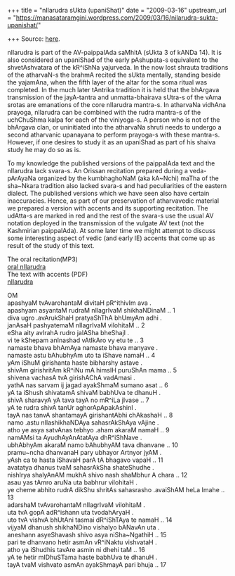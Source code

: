+++
title = "nIlarudra sUkta (upaniShat)"
date = "2009-03-16"
upstream_url = "https://manasataramgini.wordpress.com/2009/03/16/nilarudra-sukta-upanishat/"

+++
Source: [here](https://manasataramgini.wordpress.com/2009/03/16/nilarudra-sukta-upanishat/).

nIlarudra is part of the AV-paippalAda saMhitA (sUkta 3 of kANDa 14). It is also considered an upaniShad of the early pAshupata-s equivalent to the shvetAshvatara of the kR^iShNa yajurveda. In the now lost shrauta traditions of the atharvaN-s the brahmA recited the sUkta mentally, standing beside the yajamAna, when the fifth layer of the altar for the soma ritual was completed. In the much later tAntrika tradition it is held that the bhArgava transmission of the jayA-tantra and unmatta-bhairava sUtra-s of the vAma srotas are emanations of the core nIlarudra mantra-s. In atharvaNa vidhAna prayoga, nIlarudra can be combined with the rudra mantra-s of the uchChuShma kalpa for each of the viniyoga-s. A person who is not of the bhArgava clan, or uninitiated into the atharvaNa shruti needs to undergo a second atharvanic upanayana to perform prayoga-s with these mantra-s. However, if one desires to study it as an upaniShad as part of his shaiva study he may do so as is.

To my knowledge the published versions of the paippalAda text and the nIlarudra lack svara-s. An Orissan recitation prepared during a veda-pArAyaNa organized by the kumbhaghoNaM (aka kA\~Nchi) maTha of the sha\~Nkara tradition also lacked svara-s and had peculiarities of the eastern dialect. The published versions which we have seen also have certain inaccuracies. Hence, as part of our preservation of atharvavedic material we prepared a version with accents and its supporting recitation. The udAtta-s are marked in red and the rest of the svara-s use the usual AV notation deployed in the transmission of the vulgate AV text (not the Kashmirian paippalAda). At some later time we might attempt to discuss some interesting aspect of vedic (and early IE) accents that come up as result of the study of this text.

The oral recitation(MP3)  
[oral nIlarudra](https://app.box.com/s/jbjewnvmuzzpsvoleyfb)  
The text with accents (PDF)  
[nIlarudra](https://manasataramgini.files.wordpress.com/2009/03/nilarudra.pdf)

OM  
apashyaM tvAvarohantaM divitaH pR^ithivIm ava .  
apashyam asyantaM rudraM nIlagrIvaM shikhaNDinaM .. 1  
diva ugro .avArukShaH pratyaShThA bhUmyAm adhi .  
janAsaH pashyatemaM nIlagrIvaM vilohitaM .. 2  
eSha aity avIrahA rudro jalASha bheShajI .  
vi te kShepam anInashad vAtIkAro vy etu te .. 3  
namaste bhava bhAmAya namaste bhava manyave .  
namaste astu bAhubhyAm uto ta iShave namaH .. 4  
yAm iShuM girishanta haste bibharshy astave .  
shivAm girishritAm kR^iNu mA himsIH puruShAn mama .. 5  
shivena vachasA tvA girishAChA vadAmasi .  
yathA nas sarvam ij jagad ayakShmaM sumano asat .. 6  
yA ta iShush shivatamA shivaM babhUva te dhanuH .  
shivA sharavyA yA tava tayA no mR^iLa jIvase .. 7  
yA te rudra shivA tanUr aghorApApakAshinI .  
tayA nas tanvA shantamayA girishantAbhi chAkashaH .. 8  
namo .astu nIlashikhaNDAya sahasrAkShAya vAjine .  
atho ye asya satvAnas tebhyo .aham akaraM namaH .. 9  
namAMsi ta AyudhAyAnAtatAya dhR^iShNave .  
ubhAbhyAm akaraM namo bAhubhyAM tava dhanvane .. 10  
pramu\~ncha dhanvanaH pary ubhayor Artnyor jyAM .  
yAsh ca te hasta iShavaH parA tA bhagavo vapaH .. 11  
avatatya dhanus tvaM sahasrAkSha shateShudhe .  
nishIrya shalyAnAM mukhA shivo nash shaMbhur A chara .. 12  
asau yas tAmro aruNa uta babhrur vilohitaH .  
ye cheme abhito rudrA dikShu shritAs sahasrasho .avaiShAM heLa Imahe .. 13  
adarshaM tvAvarohantaM nIlagrIvaM vilohitaM .  
uta tvA gopA adR^ishann uta tvodahAryaH .  
uto tvA vishvA bhUtAni tasmai dR^iShTAya te namaH .. 14  
vijyaM dhanush shikhaNDino vishalyo bANavAn uta .  
aneshann asyeShavash shivo asya niSha\~NgathiH .. 15  
pari te dhanvano hetir asmAn vR^iNaktu vishvataH .  
atho ya iShudhis tavAre asmin ni dhehi taM .. 16  
yA te hetir mIDhuSTama haste babhUva te dhanuH .  
tayA tvaM vishvato asmAn ayakShmayA pari bhuja .. 17

